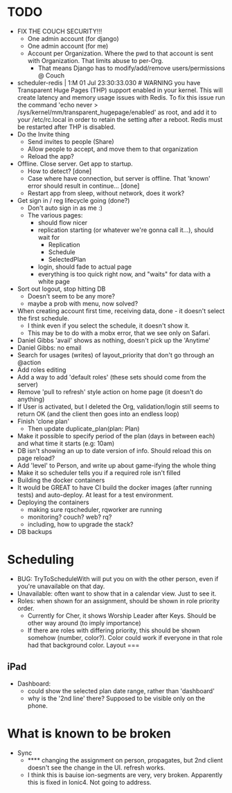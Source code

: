 TODO
====

- FIX THE COUCH SECURITY!!!
    - One admin account (for django)
    - One admin account (for me)
    - Account per Organization. Where the pwd to that account is sent with Organization. That limits abuse to per-Org.
        - That means Django has to modify/add/remove users/permissions @ Couch
- scheduler-redis | 1:M 01 Jul 23:30:33.030 # WARNING you have Transparent Huge Pages (THP) support enabled in your kernel. This will create latency and memory usage issues with Redis. To fix this issue run the command 'echo never > /sys/kernel/mm/transparent_hugepage/enabled' as root, and add it to your /etc/rc.local in order to retain the setting after a reboot. Redis must be restarted after THP is disabled.
- Do the Invite thing
    - Send invites to people (Share)
    - Allow people to accept, and move them to that organization
    - Reload the app?
- Offline. Close server. Get app to startup.
    - How to detect? [done]
    - Case where have connection, but server is offline. That 'known' error should result in continue... [done]
    - Restart app from sleep, without network, does it work?
- Get sign in / reg lifecycle going (done?)
  - Don't auto sign in as me :)
  - The various pages:
    - should flow nicer
    - replication starting (or whatever we're gonna call it...), should wait for
        - Replication
        - Schedule
        - SelectedPlan
    - login, should fade to actual page
    - everything is too quick right now, and "waits" for data with a white page
- Sort out logout, stop hitting DB
    - Doesn't seem to be any more?
    - maybe a prob with menu, now solved?
- When creating account first time, receiving data, done - it doesn't select the first schedule.
    - I think even if you select the schedule, it doesn't show it.
    - This may be to do with a mobx error, that we see only on Safari.
- Daniel Gibbs 'avail' shows as nothing, doesn't pick up the 'Anytime'
- Daniel Gibbs: no email
- Search for usages (writes) of layout_priority that don't go through an @action
- Add roles editing
- Add a way to add 'default roles' (these sets should come from the server)
- Remove 'pull to refresh' style action on home page (it doesn't do anything)
- If User is activated, but I deleted the Org, validation/login still seems to return OK (and the client then goes into an endless loop)
- Finish 'clone plan'
  - Then update     duplicate_plan(plan: Plan)
- Make it possible to specify period of the plan (days in between each) and what time it starts (e.g: 10am)
- DB isn't showing an up to date version of info. Should reload this on page reload?
- Add 'level' to Person, and write up about game-ifying the whole thing
- Make it so scheduler tells you if a required role isn't filled
- Building the docker containers
- It would be GREAT to have CI build the docker images (after running tests) and auto-deploy. At least for a test environment.
- Deploying the containers
    - making sure rqscheduler, rqworker are running
    - monitoring? couch? web? rq?
    - including, how to upgrade the stack?
- DB backups

Scheduling
===
- BUG: TryToScheduleWith will put you on with the other person, even if you're unavailable on that day.
- Unavailable: often want to show that in a calendar view. Just to see it.
- Roles: when shown for an assignment, should be shown in role priority order.
    - Currently for Cher, it shows Worship Leader after Keys. Should be other way around (to imply importance)
    - If there are roles with differing priority, this should be shown somehow (number, color?). Color could work if everyone in that role had that background color.
Layout
===

iPad
--
- Dashboard:
    - could show the selected plan date range, rather than 'dashboard'
    - why is the '2nd line' there? Supposed to be visible only on the phone.


What is known to be broken
====
- Sync
  - **** changing the assignment on person, propagates, but 2nd client doesn't see the change in the UI. refresh works.
  - I think this is bauise ion-segments are very, very broken. Apparently this is fixed in Ionic4. Not going to address.


